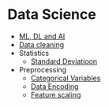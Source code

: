 # Data Science

* [ML, DL and AI](./differences)
* [Data cleaning](./data-cleaning)
* Statistics
    * [Standard Deviatioon](./statistics/standard-deviation)
* Preprocessing
    * [Categorical Variables](./preprocessing/categorical-variables)
    * [Data Encoding](./preprocessing/data-encoding)
    * [Feature scaling](./preprocessing/feature-scaling)

